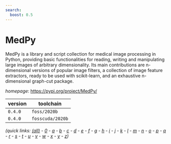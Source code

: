 ```yaml
---
search:
  boost: 0.5
---
```

# MedPy

MedPy is a library and script collection for medical image processing in Python, providing basic  functionalities for reading, writing and manipulating large images of arbitrary dimensionality. Its main  contributions are n-dimensional versions of popular image filters, a collection of image feature extractors, ready  to be used with scikit-learn, and an exhaustive n-dimensional graph-cut package.

*homepage*: <https://pypi.org/project/MedPy/>

version | toolchain
--------|----------
``0.4.0`` | ``foss/2020b``
``0.4.0`` | ``fosscuda/2020b``


*(quick links: [(all)](../index.md) - [0](../0/index.md) - [a](../a/index.md) - [b](../b/index.md) - [c](../c/index.md) - [d](../d/index.md) - [e](../e/index.md) - [f](../f/index.md) - [g](../g/index.md) - [h](../h/index.md) - [i](../i/index.md) - [j](../j/index.md) - [k](../k/index.md) - [l](../l/index.md) - [m](../m/index.md) - [n](../n/index.md) - [o](../o/index.md) - [p](../p/index.md) - [q](../q/index.md) - [r](../r/index.md) - [s](../s/index.md) - [t](../t/index.md) - [u](../u/index.md) - [v](../v/index.md) - [w](../w/index.md) - [x](../x/index.md) - [y](../y/index.md) - [z](../z/index.md))*

